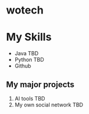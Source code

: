 # wotech

# My Skills
- Java TBD
- Python TBD
- Github

## My major projects
1. AI tools TBD
2. My own social network TBD
